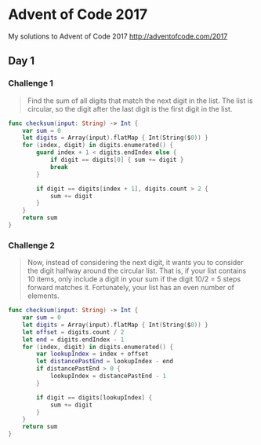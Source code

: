 # Advent of Code 2017
My solutions to Advent of Code 2017 http://adventofcode.com/2017

## Day 1

### Challenge 1
> Find the sum of all digits that match the next digit in the list. The list is circular, so the digit after the last digit is the first digit in the list.

```swift
func checksum(input: String) -> Int {
    var sum = 0
    let digits = Array(input).flatMap { Int(String($0)) }
    for (index, digit) in digits.enumerated() {
        guard index + 1 < digits.endIndex else {
            if digit == digits[0] { sum += digit }
            break
        }

        if digit == digits[index + 1], digits.count > 2 {
            sum += digit
        }
    }
    return sum
}
```

### Challenge 2
> Now, instead of considering the next digit, it wants you to consider the digit halfway around the circular list. That is, if your list contains 10 items, only include a digit in your sum if the digit 10/2 = 5 steps forward matches it. Fortunately, your list has an even number of elements.

```swift
func checksum(input: String) -> Int {
    var sum = 0
    let digits = Array(input).flatMap { Int(String($0)) }
    let offset = digits.count / 2
    let end = digits.endIndex - 1
    for (index, digit) in digits.enumerated() {
        var lookupIndex = index + offset
        let distancePastEnd = lookupIndex - end
        if distancePastEnd > 0 {
            lookupIndex = distancePastEnd - 1
        }

        if digit == digits[lookupIndex] {
            sum += digit
        }
    }
    return sum
}
```
